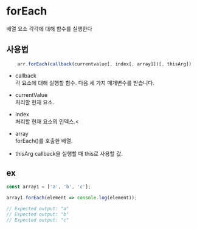 # forEach
배열 요소 각각에 대해 함수를 실행한다

## 사용법
```js
    arr.forEach(callback(currentvalue[, index[, array]])[, thisArg])
```
+ callback  
  각 요소에 대해 실행할 함수. 다음 세 가지 매개변수를 받습니다.  

+ currentValue  
  처리할 현재 요소.  

+ index  
  처리할 현재 요소의 인덱스.<  

+ array  
  forEach()를 호출한 배열.  

+ thisArg
  callback을 실행할 때 this로 사용할 값.  

## ex
```js
const array1 = ['a', 'b', 'c'];

array1.forEach(element => console.log(element));

// Expected output: "a"
// Expected output: "b"
// Expected output: "c"
```